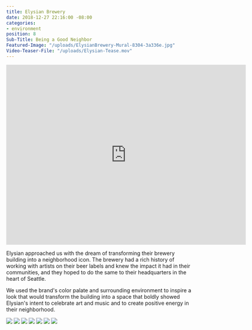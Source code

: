 ```yaml
---
title: Elysian Brewery
date: 2018-12-27 22:16:00 -08:00
categories:
- environment
position: 8
Sub-Title: Being a Good Neighbor
Featured-Image: "/uploads/ElysianBrewery-Mural-8304-3a336e.jpg"
Video-Teaser-File: "/uploads/Elysian-Tease.mov"
---
```


<iframe src="https://player.vimeo.com/video/330397585" width="640" height="480" frameborder="0" allow="autoplay; fullscreen" allowfullscreen></iframe>

Elysian approached us with the dream of transforming their brewery building into a neighborhood icon. The brewery had a rich history of working with artists on their beer labels and knew the impact it had in their communities, and they hoped to do the same to their headquarters in the heart of Seattle.

We used the brand's color palate and surrounding environment to inspire a look that would transform the building into a space that boldly showed Elysian's intent to celebrate art and music and to create positive energy in their neighborhood.

<div class="gallery" data-columns="3">
<img src="/uploads/ElysianBrewery-Mural-8304.jpg" />
<img src="/uploads/ElysianBrewery-Mural-8315.jpg" />
<img src="/uploads/ElysianBrewery-Mural-8319.jpg" />
<img src="/uploads/ElysianBrewery-Mural-8313.jpg" />
<img src="/uploads/ElysianBrewery-Mural-8329.jpg" />
<img src="/uploads/ElysianBrewery-Mural-8325.jpg" />
<img src="/uploads/ElysianBrewery-Mural-8328.jpg" />

</div>